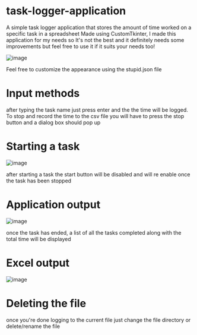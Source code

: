 # task-logger-application
A simple task logger application that stores the amount of time worked on a specific task in a spreadsheet
Made using CustomTkinter, I made this application for my needs so It's not the best and it definitely needs some improvements
but feel free to use it if it suits your needs too!

![image](https://github.com/Hammad-DD/task-logger-application/assets/142394311/393a5e4c-a299-41e8-a9b3-6ff6536ba2a1)

Feel free to customize the appearance using the stupid.json file
# Input methods
after typing the task name just press enter and the the time will be logged. 
To stop and record the time to the csv file you will have to press the stop button and a dialog box should pop up 

# Starting a task

![image](https://github.com/Hammad-DD/task-logger-application/assets/142394311/f16ab65b-b874-48f4-9da9-13b3e13c0a4f)

after starting a task the start button will be disabled and will re enable once the task has been stopped

# Application output

![image](https://github.com/Hammad-DD/task-logger-application/assets/142394311/89279606-b93b-4053-a701-22dd314ce00a)

once the task has ended, a list of all the tasks completed along with the total time will be displayed

# Excel output

![image](https://github.com/Hammad-DD/task-logger-application/assets/142394311/de4b9442-48da-4344-a19d-04ece7b1b74d)


# Deleting the file
once you're done logging to the current file just change the file directory or delete/rename the file

